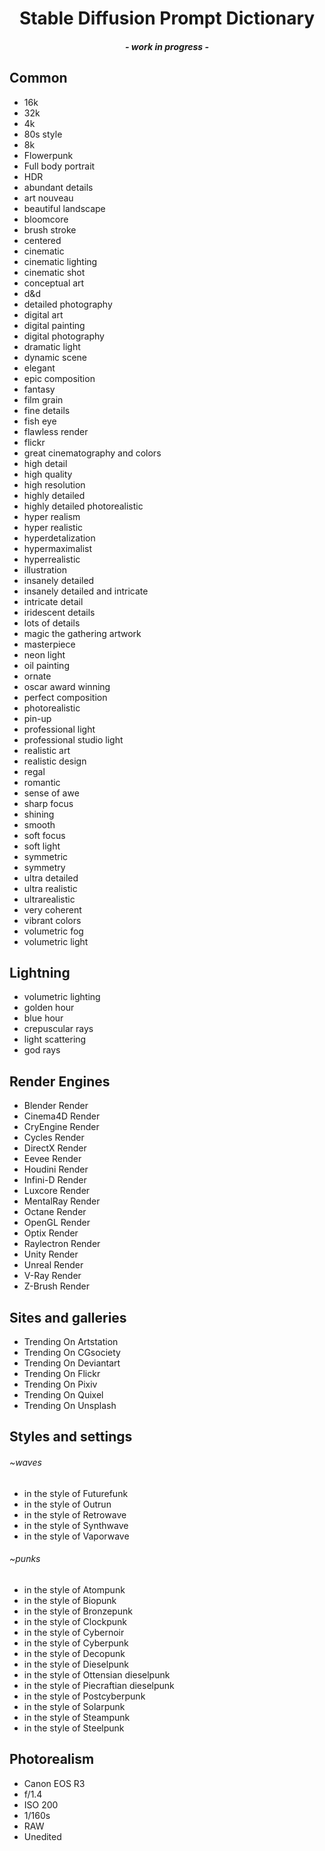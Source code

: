 <h1 align="center">Stable Diffusion Prompt Dictionary</h1>
<h4 align="center"><i>- work in progress -</i></h1>

## Common
- 16k
- 32k
- 4k
- 80s style
- 8k
- Flowerpunk 
- Full body portrait 
- HDR
- abundant details
- art nouveau
- beautiful landscape
- bloomcore
- brush stroke
- centered
- cinematic
- cinematic lighting
- cinematic shot
- conceptual art
- d&d
- detailed photography
- digital art
- digital painting
- digital photography
- dramatic light
- dynamic scene
- elegant
- epic composition
- fantasy
- film grain
- fine details
- fish eye
- flawless render
- flickr
- great cinematography and colors
- high detail
- high quality
- high resolution
- highly detailed
- highly detailed photorealistic
- hyper realism
- hyper realistic
- hyperdetalization
- hypermaximalist
- hyperrealistic
- illustration
- insanely detailed
- insanely detailed and intricate
- intricate detail
- iridescent details
- lots of details
- magic the gathering artwork
- masterpiece
- neon light
- oil painting
- ornate
- oscar award winning
- perfect composition
- photorealistic
- pin-up
- professional light
- professional studio light
- realistic art
- realistic design
- regal
- romantic 
- sense of awe
- sharp focus
- shining
- smooth
- soft focus
- soft light
- symmetric
- symmetry
- ultra detailed
- ultra realistic
- ultrarealistic
- very coherent
- vibrant colors
- volumetric fog
- volumetric light

## Lightning
- volumetric lighting
- golden hour
- blue hour
- crepuscular rays
- light scattering
- god rays

## Render Engines
- Blender Render
- Cinema4D Render
- CryEngine Render
- Cycles Render
- DirectX Render
- Eevee Render
- Houdini Render
- Infini-D Render
- Luxcore Render
- MentalRay Render
- Octane Render
- OpenGL Render
- Optix Render
- Raylectron Render
- Unity Render
- Unreal Render
- V-Ray Render
- Z-Brush Render

## Sites and galleries
- Trending On Artstation
- Trending On CGsociety
- Trending On Deviantart
- Trending On Flickr
- Trending On Pixiv
- Trending On Quixel
- Trending On Unsplash

## Styles and settings
###### ~waves
- in the style of Futurefunk
- in the style of Outrun
- in the style of Retrowave
- in the style of Synthwave
- in the style of Vaporwave

###### ~punks
- in the style of Atompunk
- in the style of Biopunk
- in the style of Bronzepunk
- in the style of Clockpunk
- in the style of Cybernoir
- in the style of Cyberpunk
- in the style of Decopunk
- in the style of Dieselpunk
- in the style of Ottensian dieselpunk
- in the style of Piecraftian dieselpunk
- in the style of Postcyberpunk
- in the style of Solarpunk
- in the style of Steampunk
- in the style of Steelpunk

## Photorealism
- Canon EOS R3
- f/1.4
- ISO 200
- 1/160s
- RAW
- Unedited
